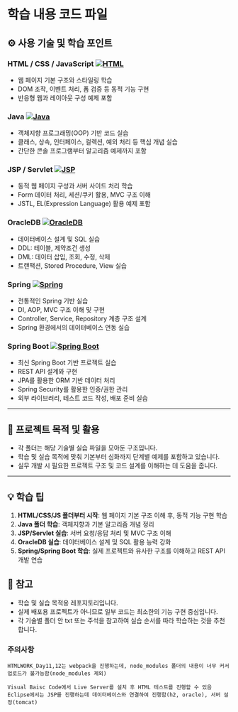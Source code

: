 # 학습 내용 코드 파일

## ⚙️ 사용 기술 및 학습 포인트


 





### HTML / CSS / JavaScript [![HTML](https://img.shields.io/badge/HTML5-E34F26?style=flat-square&logo=html5&logoColor=white)](https://github.com/WonDongGeon/Prg_Study/tree/main/HTML) 
- 웹 페이지 기본 구조와 스타일링 학습
- DOM 조작, 이벤트 처리, 폼 검증 등 동적 기능 구현
- 반응형 웹과 레이아웃 구성 예제 포함

### Java [![Java](https://img.shields.io/badge/Java-007396?style=flat-square&logo=java&logoColor=white)](https://github.com/WonDongGeon/Prg_Study/tree/main/JAVA)
- 객체지향 프로그래밍(OOP) 기반 코드 실습
- 클래스, 상속, 인터페이스, 컬렉션, 예외 처리 등 핵심 개념 실습
- 간단한 콘솔 프로그램부터 알고리즘 예제까지 포함

### JSP / Servlet [![JSP](https://img.shields.io/badge/JSP-007396?style=flat-square)](https://github.com/WonDongGeon/Prg_Study/tree/main/JSP) 
- 동적 웹 페이지 구성과 서버 사이드 처리 학습
- Form 데이터 처리, 세션/쿠키 활용, MVC 구조 이해
- JSTL, EL(Expression Language) 활용 예제 포함

### OracleDB [![OracleDB](https://img.shields.io/badge/Oracle-000000?style=flat-square&logo=oracle&logoColor=white)](https://github.com/WonDongGeon/Prg_Study/tree/main/OracleDB) 
- 데이터베이스 설계 및 SQL 실습
- DDL: 테이블, 제약조건 생성
- DML: 데이터 삽입, 조회, 수정, 삭제
- 트랜잭션, Stored Procedure, View 실습

### Spring [![Spring](https://img.shields.io/badge/Spring-6DB33F?style=flat-square&logo=spring&logoColor=white)](https://github.com/WonDongGeon/Prg_Study/tree/main/Spring) 
- 전통적인 Spring 기반 실습
- DI, AOP, MVC 구조 이해 및 구현
- Controller, Service, Repository 계층 구조 설계
- Spring 환경에서의 데이터베이스 연동 실습

### Spring Boot [![Spring Boot](https://img.shields.io/badge/SpringBoot-6DB33F?style=flat-square&logo=springboot&logoColor=white)](https://github.com/WonDongGeon/Prg_Study/tree/main/Spring%20Boot)
- 최신 Spring Boot 기반 프로젝트 실습
- REST API 설계와 구현
- JPA를 활용한 ORM 기반 데이터 처리
- Spring Security를 활용한 인증/권한 관리
- 외부 라이브러리, 테스트 코드 작성, 배포 준비 실습

---

## 📝 프로젝트 목적 및 활용

- 각 폴더는 해당 기술별 실습 파일을 모아둔 구조입니다.  
- 학습 및 실습 목적에 맞춰 기본부터 심화까지 단계별 예제를 포함하고 있습니다.  
- 실무 개발 시 필요한 프로젝트 구조 및 코드 설계를 이해하는 데 도움을 줍니다.  

---

## 💡 학습 팁

1. **HTML/CSS/JS 폴더부터 시작**: 웹 페이지 기본 구조 이해 후, 동적 기능 구현 학습  
2. **Java 폴더 학습**: 객체지향과 기본 알고리즘 개념 정리  
3. **JSP/Servlet 실습**: 서버 요청/응답 처리 및 MVC 구조 이해  
4. **OracleDB 실습**: 데이터베이스 설계 및 SQL 활용 능력 강화  
5. **Spring/Spring Boot 학습**: 실제 프로젝트와 유사한 구조를 이해하고 REST API 개발 연습

## 📌 참고

- 학습 및 실습 목적용 레포지토리입니다.  
- 실제 배포용 프로젝트가 아니므로 일부 코드는 최소한의 기능 구현 중심입니다.  
- 각 기술별 폴더 안 txt 또는 주석을 참고하여 실습 순서를 따라 학습하는 것을 추천합니다.

### 주의사항
```
HTMLWORK_Day11,12는 webpack을 진행하는데, node_modules 폴더의 내용이 너무 커서 업로드가 불가능함(node_modules 제외)

Visual Baisc Code에서 Live Server를 설치 후 HTML 테스트를 진행할 수 있음
Eclipse에서는 JSP를 진행하는데 데이터베이스와 연결하여 진행함(h2, oracle), 서버 설정(tomcat)
```
